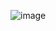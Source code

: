 ![image](https://github.com/MinkyuRamen/kubig19th-conference-llm/assets/125656149/6228fcac-09e2-4772-a62b-91ec3a6fc759)
